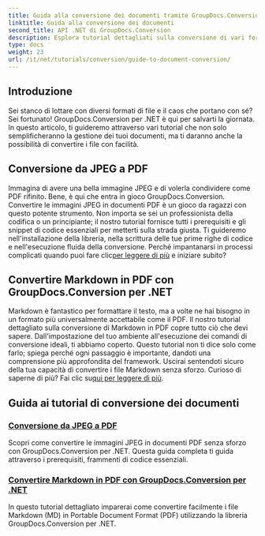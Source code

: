 ```yaml
---
title: Guida alla conversione dei documenti tramite GroupDocs.Conversion per .NET
linktitle: Guida alla conversione dei documenti
second_title: API .NET di GroupDocs.Conversion
description: Esplora tutorial dettagliati sulla conversione di vari formati di documenti utilizzando GroupDocs.Conversion per .NET e semplifica il processo di gestione dei file.
type: docs
weight: 23
url: /it/net/tutorials/conversion/guide-to-document-conversion/
---
```

## Introduzione

Sei stanco di lottare con diversi formati di file e il caos che portano con sé? Sei fortunato! GroupDocs.Conversion per .NET è qui per salvarti la giornata. In questo articolo, ti guideremo attraverso vari tutorial che non solo semplificheranno la gestione dei tuoi documenti, ma ti daranno anche la possibilità di convertire i file con facilità.

## Conversione da JPEG a PDF

Immagina di avere una bella immagine JPEG e di volerla condividere come PDF rifinito. Bene, è qui che entra in gioco GroupDocs.Conversion. Convertire le immagini JPEG in documenti PDF è un gioco da ragazzi con questo potente strumento. Non importa se sei un professionista della codifica o un principiante; il nostro tutorial fornisce tutti i prerequisiti e gli snippet di codice essenziali per metterti sulla strada giusta. Ti guideremo nell'installazione della libreria, nella scrittura delle tue prime righe di codice e nell'esecuzione fluida della conversione. Perché impantanarsi in processi complicati quando puoi fare clic[per leggere di più](./converting-jpeg-to-pdf/) e iniziare subito?

## Convertire Markdown in PDF con GroupDocs.Conversion per .NET

Markdown è fantastico per formattare il testo, ma a volte ne hai bisogno in un formato più universalmente accettabile come il PDF. Il nostro tutorial dettagliato sulla conversione di Markdown in PDF copre tutto ciò che devi sapere. Dall'impostazione del tuo ambiente all'esecuzione dei comandi di conversione ideali, ti abbiamo coperto. Questo tutorial non ti dice solo come farlo; spiega perché ogni passaggio è importante, dandoti una comprensione più approfondita del framework. Uscirai sentendoti sicuro della tua capacità di convertire i file Markdown senza sforzo. Curioso di saperne di più? Fai clic su[qui per leggere di più](./convert-markdown-to-pdf/).

## Guida ai tutorial di conversione dei documenti
### [Conversione da JPEG a PDF](./converting-jpeg-to-pdf/)
Scopri come convertire le immagini JPEG in documenti PDF senza sforzo con GroupDocs.Conversion per .NET. Questa guida completa ti guida attraverso i prerequisiti, frammenti di codice essenziali.
### [Convertire Markdown in PDF con GroupDocs.Conversion per .NET](./convert-markdown-to-pdf/)
In questo tutorial dettagliato imparerai come convertire facilmente i file Markdown (MD) in Portable Document Format (PDF) utilizzando la libreria GroupDocs.Conversion per .NET.